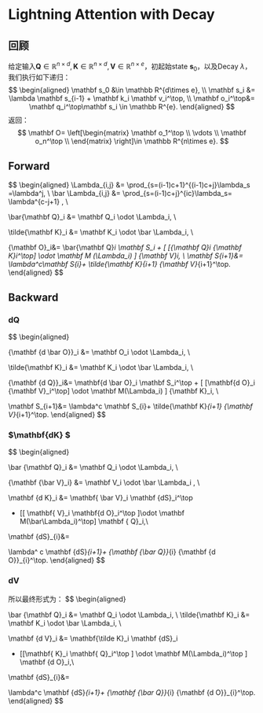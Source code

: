 # Lightning Attention with Decay

## 回顾

给定输入$\mathbf Q\in \mathbb R^{n\times d}, \mathbf K\in \mathbb R^{n\times d}, \mathbf V\in \mathbb R^{n\times e}$，初起始state $\mathbf s_0$，以及Decay $\lambda$，我们执行如下递归：
$$
\begin{aligned}
\mathbf s_0 &\in \mathbb R^{d\times e}, \\
\mathbf s_i &= \lambda  \mathbf s_{i-1} + \mathbf k_i \mathbf v_i^\top, \\
\mathbf o_i^\top&= \mathbf q_i^\top\mathbf s_i \in \mathbb R^{e}.
\end{aligned}
$$
返回：
$$
\mathbf O= \left[\begin{matrix}
\mathbf o_1^\top  \\
\vdots \\
\mathbf o_n^\top  \\
\end{matrix} \right]\in \mathbb R^{n\times e}.
$$



## Forward

$$
\begin{aligned}
\Lambda_{i,j} &= \prod_{s=(i-1)c+1}^{(i-1)c+j}\lambda_s =\lambda^j, \\
\bar \Lambda_{i,j} &= \prod_{s=(i-1)c+j}^{ic}\lambda_s= \lambda^{c-j+1} , \\

\bar{\mathbf Q}_i &=  \mathbf Q_i \odot  \Lambda_i,  \\

\tilde{\mathbf K}_i &=  \mathbf K_i \odot \bar \Lambda_i,  \\

{\mathbf O}_i&=  \bar{\mathbf Q}_i  \mathbf S_i  + [ [{\mathbf Q}_i {\mathbf K}_i^\top] \odot \mathbf  M (\Lambda_i) ]
{\mathbf V}_i,  \\
\mathbf S_{i+1}&= \lambda^c\mathbf S_{i}+ \tilde{\mathbf K}_{i+1} {\mathbf V}_{i+1}^\top.
\end{aligned}
$$



## Backward

### $\mathbf{dQ}$

$$
\begin{aligned}

{\mathbf {d \bar O}}_i &=  \mathbf O_i \odot  \Lambda_i,  \\

\tilde{\mathbf K}_i &=  \mathbf K_i \odot \bar \Lambda_i,  \\


{\mathbf {d Q}}_i&= \mathbf{d \bar O}_i  \mathbf S_i^\top  + [ [\mathbf{d O}_i {\mathbf V}_i^\top] \odot \mathbf M(\Lambda_i) ]
{\mathbf K}_i, \\

\mathbf S_{i+1}&= \lambda^c \mathbf S_{i}+ \tilde{\mathbf K}_{i+1} {\mathbf V}_{i+1}^\top.
\end{aligned}
$$



### $\mathbf{dK} $

$$
\begin{aligned}





\bar {\mathbf Q}_i &=  \mathbf Q_i \odot   \Lambda_i,  \\

{\mathbf {\bar V}_i}  &= \mathbf V_i  \odot \bar \Lambda_i , \\

\mathbf {d  K}_i &= \mathbf{ \bar V}_i \mathbf {dS}_i^\top
+ [[ \mathbf{ V}_i \mathbf{d O}_i^\top ]\odot \mathbf M(\bar\Lambda_i)^\top] \mathbf { Q}_i,\\

\mathbf {dS}_{i}&=

 \lambda^ c \mathbf {dS}_{i+1}+ {\mathbf {\bar Q}}_{i} {\mathbf {d O}}_{i}^\top.
\end{aligned}
$$



### $\mathbf{dV}$

所以最终形式为：
$$
\begin{aligned}



\bar {\mathbf Q}_i &=  \mathbf Q_i \odot   \Lambda_i,  \\
\tilde{\mathbf K}_i &=  \mathbf K_i \odot  \bar  \Lambda_i,  \\


\mathbf {d  V}_i &= \mathbf{\tilde K}_i \mathbf {dS}_i
+ [[\mathbf{ K}_i \mathbf{ Q}_i^\top ] \odot \mathbf M(\Lambda_i)^\top ] \mathbf {d O}_i,\\


\mathbf {dS}_{i}&=

 \lambda^c \mathbf {dS}_{i+1}+ {\mathbf {\bar Q}}_{i} {\mathbf {d O}}_{i}^\top.
\end{aligned}
$$

